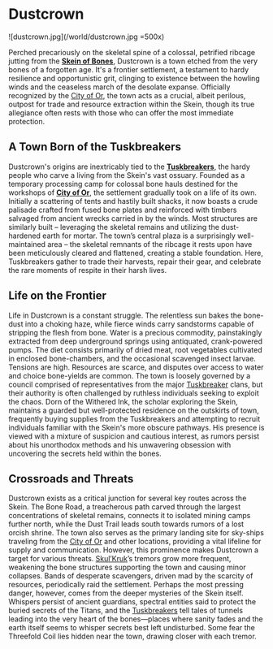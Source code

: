 # Dustcrown

![dustcrown.jpg](/world/dustcrown.jpg =500x)

Perched precariously on the skeletal spine of a colossal, petrified ribcage jutting from the **[Skein of Bones](/geography/region/skein-of-bones.md)**, Dustcrown is a town etched from the very bones of a forgotten age. It's a frontier settlement, a testament to hardy resilience and opportunistic grit, clinging to existence between the howling winds and the ceaseless march of the desolate expanse. Officially recognized by the [City of Or](/geography/settlement/city/city-of-or.md), the town acts as a crucial, albeit perilous, outpost for trade and resource extraction within the Skein, though its true allegiance often rests with those who can offer the most immediate protection. 

## A Town Born of the Tuskbreakers

Dustcrown's origins are inextricably tied to the **[Tuskbreakers](/structure/society/profession/tuskbreaker.md)**, the hardy people who carve a living from the Skein's vast ossuary. Founded as a temporary processing camp for colossal bone hauls destined for the workshops of **[City of Or](/geography/settlement/city/city-of-or.md)**, the settlement gradually took on a life of its own.  Initially a scattering of tents and hastily built shacks, it now boasts a crude palisade crafted from fused bone plates and reinforced with timbers salvaged from ancient wrecks carried in by the winds. Most structures are similarly built – leveraging the skeletal remains and utilizing the dust-hardened earth for mortar. The town’s central plaza is a surprisingly well-maintained area – the skeletal remnants of the ribcage it rests upon have been meticulously cleared and flattened, creating a stable foundation. Here, Tuskbreakers gather to trade their harvests, repair their gear, and celebrate the rare moments of respite in their harsh lives.

## Life on the Frontier

Life in Dustcrown is a constant struggle.  The relentless sun bakes the bone-dust into a choking haze, while fierce winds carry sandstorms capable of stripping the flesh from bone. Water is a precious commodity, painstakingly extracted from deep underground springs using antiquated, crank-powered pumps. The diet consists primarily of dried meat, root vegetables cultivated in enclosed bone-chambers, and the occasional scavenged insect larvae. Tensions are high. Resources are scarce, and disputes over access to water and choice bone-yields are common. The town is loosely governed by a council comprised of representatives from the major [Tuskbreaker](/structure/society/profession/tuskbreaker.md) clans, but their authority is often challenged by ruthless individuals seeking to exploit the chaos. Dorn of the Withered Ink, the scholar exploring the Skein, maintains a guarded but well-protected residence on the outskirts of town, frequently buying supplies from the Tuskbreakers and attempting to recruit individuals familiar with the Skein's more obscure pathways. His presence is viewed with a mixture of suspicion and cautious interest, as rumors persist about his unorthodox methods and his unwavering obsession with uncovering the secrets held within the bones.

## Crossroads and Threats

Dustcrown exists as a critical junction for several key routes across the Skein. The Bone Road, a treacherous path carved through the largest concentrations of skeletal remains, connects it to isolated mining camps further north, while the Dust Trail leads south towards rumors of a lost orcish shrine. The town also serves as the primary landing site for sky-ships traveling from the [City of Or](/geography/settlement/city/city-of-or.md) and other locations, providing a vital lifeline for supply and communication. However, this prominence makes Dustcrown a target for various threats. [Skul’Kruk](/being/titan/skul-kruk.md)’s tremors grow more frequent, weakening the bone structures supporting the town and causing minor collapses. Bands of desperate scavengers, driven mad by the scarcity of resources, periodically raid the settlement. Perhaps the most pressing danger, however, comes from the deeper mysteries of the Skein itself. Whispers persist of ancient guardians, spectral entities said to protect the buried secrets of the Titans, and the [Tuskbreakers](/structure/society/profession/tuskbreaker.md) tell tales of tunnels leading into the very heart of the bones—places where sanity fades and the earth itself seems to whisper secrets best left undisturbed. Some fear the Threefold Coil lies hidden near the town, drawing closer with each tremor.
